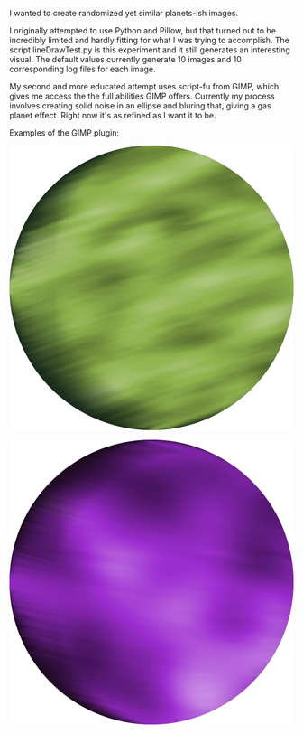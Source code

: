 I wanted to create randomized yet similar planets-ish images.

I originally attempted to use Python and Pillow, but that turned out to be incredibly limited and hardly fitting for what I was trying to accomplish.  The script lineDrawTest.py is this experiment and it still generates an interesting visual.  The default values currently generate 10 images and 10 corresponding log files for each image.

My second and more educated attempt uses script-fu from GIMP, which gives me access the the full abilities GIMP offers.  Currently my process involves creating solid noise in an ellipse and bluring that, giving a gas planet effect.  Right now it's as refined as I want it to be.

Examples of the GIMP plugin:

![Example 1](https://raw.githubusercontent.com/Horizonistic/Planetary-Producer/master/examples/example1.png)

![Example 2](https://raw.githubusercontent.com/Horizonistic/Planetary-Producer/master/examples/example2.png)